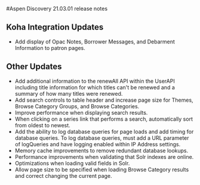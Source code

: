 #Aspen Discovery 21.03.01 release notes
## Koha Integration Updates
- Add display of Opac Notes, Borrower Messages, and Debarment Information to patron pages. 

## Other Updates
- Add additional information to the renewAll API within the UserAPI including title information for which titles can't be renewed and a summary of how many titles were renewed. 
- Add search controls to table header and increase page size for Themes, Browse Category Groups, and Browse Categories.
- Improve performance when displaying search results.
- When clicking on a series link that performs a search, automatically sort from oldest to newest. 
- Add the ability to log database queries for page loads and add timing for database queries. To log database queries, must add a URL parameter of logQueries and have logging enabled within IP Address settings.
- Memory cache improvements to remove redundant database lookups.
- Performance improvements when validating that Solr indexes are online. 
- Optimizations when loading valid fields in Solr.   
- Allow page size to be specified when loading Browse Category results and correct changing the current page. 